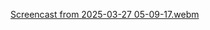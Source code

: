 [Screencast from 2025-03-27 05-09-17.webm](https://github.com/user-attachments/assets/9bc2c755-3658-4cb3-b829-a9f8b8bb8712)
